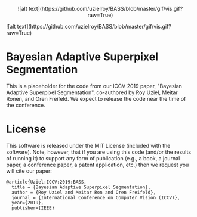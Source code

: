 <p align="center">
  ![alt text](https://github.com/uzielroy/BASS/blob/master/gif/vis.gif?raw=True)
</p>
 ![alt text](https://github.com/uzielroy/BASS/blob/master/gif/vis.gif?raw=True)

# Bayesian Adaptive Superpixel Segmentation

This is a placeholder for the code from our ICCV 2019 paper, "Bayesian Adaptive Superpixel Segmentation", co-authored by Roy Uziel, Meitar Ronen, and Oren Freifeld.
We expect to release the code near the time of the conference. 

# License

This software is released under the MIT License (included with the software). Note, however, that if you are using this code (and/or the results of running it) to support any form of publication (e.g., a book, a journal paper, a conference paper, a patent application, etc.) then we request you will cite our paper:

```
@article{Uziel:ICCV:2019:BASS,
  title = {Bayesian Adaptive Superpixel Segmentation},
  author = {Roy Uziel and Meitar Ron and Oren Freifeld},
  journal = {International Conference on Computer Vision (ICCV)},
  year={2019},
  publisher={IEEE}
```
